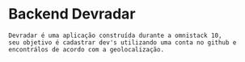 # Backend Devradar

    Devradar é uma aplicação construída durante a omnistack 10,
    seu objetivo é cadastrar dev's utilizando uma conta no github e encontrálos de acordo com a geolocalização.
